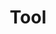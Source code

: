 ---
title: "Tool"
description: useful tool using
image:
style:
    background: "#2a9d8f"
    color: "#fff"
---